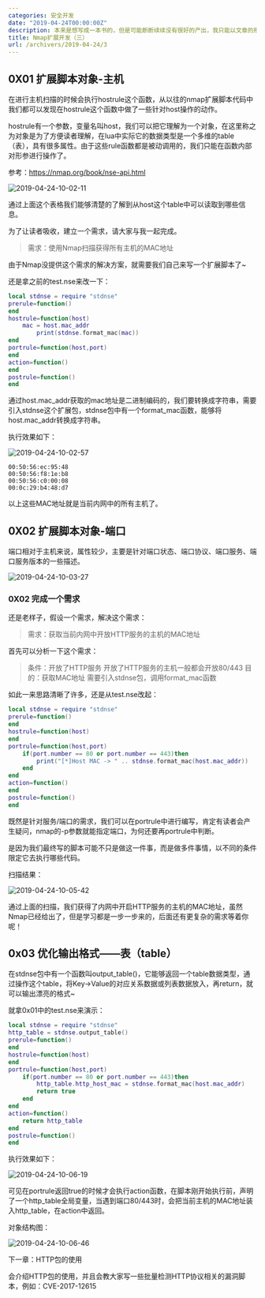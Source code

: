 ```yaml
---
categories: 安全开发
date: "2019-04-24T00:00:00Z"
description: 本来是想写成一本书的，但是可能断断续续没有很好的产出，我只能以文章的形式分享出来了，希望我的研究成果能够给大家带来便利。—— 作者：倾旋
title: Nmap扩展开发（三）
url: /archivers/2019-04-24/3
---
```


## 0X01 扩展脚本对象-主机


在进行主机扫描的时候会执行hostrule这个函数，从以往的nmap扩展脚本代码中我们都可以发现在hostrule这个函数中做了一些针对host操作的动作。

hostrule有一个参数，变量名叫host，我们可以把它理解为一个对象，在这里称之为对象是为了方便读者理解，在lua中实际它的数据类型是一个多维的table（表），具有很多属性。由于这些rule函数都是被动调用的，我们只能在函数内部对形参进行操作了。

参考：https://nmap.org/book/nse-api.html

![2019-04-24-10-02-11](https://images.payloads.online/6e7b0678-4f5f-11ec-bf1a-00d861bf4abb.png)

通过上面这个表格我们能够清楚的了解到从host这个table中可以读取到哪些信息。

为了让读者吸收，建立一个需求，请大家与我一起完成。

> 需求：使用Nmap扫描获得所有主机的MAC地址

由于Nmap没提供这个需求的解决方案，就需要我们自己来写一个扩展脚本了~

还是拿之前的test.nse来改一下：

```lua
local stdnse = require "stdnse"
prerule=function()
end
hostrule=function(host)
	mac = host.mac_addr
        print(stdnse.format_mac(mac))
end
portrule=function(host,port)
end
action=function()
end
postrule=function()
end
```

通过host.mac_addr获取的mac地址是二进制编码的，我们要转换成字符串，需要引入stdnse这个扩展包，stdnse包中有一个format_mac函数，能够将host.mac_addr转换成字符串。

执行效果如下：

![2019-04-24-10-02-57](https://images.payloads.online/6ebb6fce-4f5f-11ec-8628-00d861bf4abb.png)


```
00:50:56:ec:95:48
00:50:56:f8:1e:b8
00:50:56:c0:00:08
00:0c:29:b4:48:d7
```

以上这些MAC地址就是当前内网中的所有主机了。

## 0X02 扩展脚本对象-端口

端口相对于主机来说，属性较少，主要是针对端口状态、端口协议、端口服务、端口服务版本的一些描述。

![2019-04-24-10-03-27](https://images.payloads.online/6effee2e-4f5f-11ec-913d-00d861bf4abb.png)

### 0X02 完成一个需求

还是老样子，假设一个需求，解决这个需求：

> 需求：获取当前内网中开放HTTP服务的主机的MAC地址


首先可以分析一下这个需求：

>条件：开放了HTTP服务
>开放了HTTP服务的主机一般都会开放80/443
>目的：获取MAC地址
>需要引入stdnse包，调用format_mac函数

如此一来思路清晰了许多，还是从test.nse改起：

```lua
local stdnse = require "stdnse"
prerule=function()
end
hostrule=function(host)
end
portrule=function(host,port)
	if(port.number == 80 or port.number == 443)then
		print("[*]Host MAC -> " .. stdnse.format_mac(host.mac_addr))
	end
end
action=function()
end
postrule=function()
end
```

既然是针对服务/端口的需求，我们可以在portrule中进行编写，肯定有读者会产生疑问，nmap的-p参数就能指定端口，为何还要再portrule中判断。

是因为我们最终写的脚本可能不只是做这一件事，而是做多件事情，以不同的条件限定它去执行哪些代码。

扫描结果：

![2019-04-24-10-05-42](https://images.payloads.online/6f412b14-4f5f-11ec-a638-00d861bf4abb.png)

通过上面的扫描，我们获得了内网中开启HTTP服务的主机的MAC地址，虽然Nmap已经给出了，但是学习都是一步一步来的，后面还有更复杂的需求等着你呢！

## 0x03 优化输出格式——表（table）

在stdnse包中有一个函数叫output_table()，它能够返回一个table数据类型，通过操作这个table，将Key->Value的对应关系数据或列表数据放入，再return，就可以输出漂亮的格式~

就拿0x01中的test.nse来演示：

```lua
local stdnse = require "stdnse"
http_table = stdnse.output_table()
prerule=function()
end
hostrule=function(host)
end
portrule=function(host,port)
	if(port.number == 80 or port.number == 443)then
		http_table.http_host_mac = stdnse.format_mac(host.mac_addr)
		return true
	end
end
action=function()
	return http_table
end
postrule=function()
end
```

执行效果如下：

![2019-04-24-10-06-19](https://images.payloads.online/6f815d4c-4f5f-11ec-a1fb-00d861bf4abb.png)

可见在portrule返回true的时候才会执行action函数，在脚本刚开始执行前，声明了一个http_table全局变量，当遇到端口80/443时，会把当前主机的MAC地址装入http_table，在action中返回。



对象结构图：

![2019-04-24-10-06-46](https://images.payloads.online/6fc0b96a-4f5f-11ec-806a-00d861bf4abb.png)

下一章：HTTP包的使用

会介绍HTTP包的使用，并且会教大家写一些批量检测HTTP协议相关的漏洞脚本，例如：CVE-2017-12615

